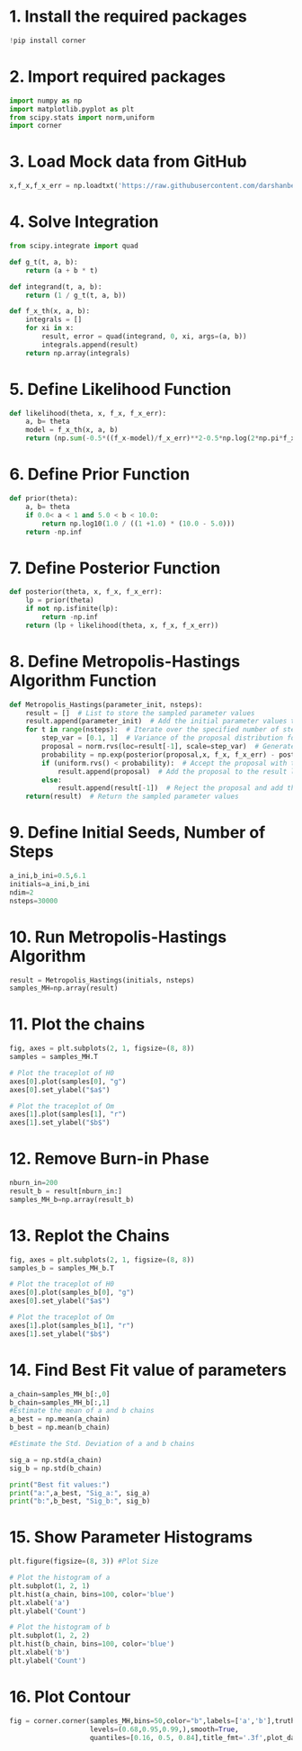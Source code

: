 # 1. Install the required packages

```python
!pip install corner
```
# 2. Import required packages

```python
import numpy as np
import matplotlib.pyplot as plt
from scipy.stats import norm,uniform
import corner
```

# 3. Load Mock data from GitHub

```python
x,f_x,f_x_err = np.loadtxt('https://raw.githubusercontent.com/darshanbeniwal/Astrophy_Py_STACUP_BDU_CUTN_IUCAA_2023/main/Text_files_Datasets/mock_data_2.txt', unpack=True)
```


# 4. Solve Integration

```python
from scipy.integrate import quad

def g_t(t, a, b):
    return (a + b * t)

def integrand(t, a, b):
    return (1 / g_t(t, a, b))

def f_x_th(x, a, b):
    integrals = []
    for xi in x:
        result, error = quad(integrand, 0, xi, args=(a, b))
        integrals.append(result)
    return np.array(integrals)
```

# 5. Define Likelihood Function

```python
def likelihood(theta, x, f_x, f_x_err):
    a, b= theta
    model = f_x_th(x, a, b)
    return (np.sum(-0.5*((f_x-model)/f_x_err)**2-0.5*np.log(2*np.pi*f_x_err**2)))
```
# 6. Define Prior Function

```python
def prior(theta):
    a, b= theta
    if 0.0< a < 1 and 5.0 < b < 10.0:
        return np.log10(1.0 / ((1 +1.0) * (10.0 - 5.0)))
    return -np.inf
```
# 7. Define Posterior Function

```python
def posterior(theta, x, f_x, f_x_err):
    lp = prior(theta)
    if not np.isfinite(lp):
        return -np.inf
    return (lp + likelihood(theta, x, f_x, f_x_err))
```
# 8. Define Metropolis-Hastings Algorithm Function

```python
def Metropolis_Hastings(parameter_init, nsteps):
    result = []  # List to store the sampled parameter values
    result.append(parameter_init)  # Add the initial parameter values to the result list
    for t in range(nsteps):  # Iterate over the specified number of steps
        step_var = [0.1, 1]  # Variance of the proposal distribution for each parameter
        proposal = norm.rvs(loc=result[-1], scale=step_var)  # Generate a proposal parameter value from a normal distribution
        probability = np.exp(posterior(proposal,x, f_x, f_x_err) - posterior(result[-1],x, f_x, f_x_err))  # Calculate the acceptance probability
        if (uniform.rvs() < probability):  # Accept the proposal with the acceptance probability
            result.append(proposal)  # Add the proposal to the result list
        else:
            result.append(result[-1])  # Reject the proposal and add the previous parameter value to the result list
    return(result)  # Return the sampled parameter values
```
# 9. Define Initial Seeds, Number of Steps

```python
a_ini,b_ini=0.5,6.1
initials=a_ini,b_ini
ndim=2
nsteps=30000
```
# 10. Run Metropolis-Hastings Algorithm

```python
result = Metropolis_Hastings(initials, nsteps)
samples_MH=np.array(result)
```
# 11. Plot the chains

```python
fig, axes = plt.subplots(2, 1, figsize=(8, 8))
samples = samples_MH.T

# Plot the traceplot of H0
axes[0].plot(samples[0], "g")
axes[0].set_ylabel("$a$")

# Plot the traceplot of Om
axes[1].plot(samples[1], "r")
axes[1].set_ylabel("$b$")
```
# 12. Remove Burn-in Phase

```python
nburn_in=200
result_b = result[nburn_in:]
samples_MH_b=np.array(result_b)
```
# 13. Replot the Chains

```python
fig, axes = plt.subplots(2, 1, figsize=(8, 8))
samples_b = samples_MH_b.T

# Plot the traceplot of H0
axes[0].plot(samples_b[0], "g")
axes[0].set_ylabel("$a$")

# Plot the traceplot of Om
axes[1].plot(samples_b[1], "r")
axes[1].set_ylabel("$b$")
```
# 14. Find Best Fit value of parameters

```python
a_chain=samples_MH_b[:,0]
b_chain=samples_MH_b[:,1]
#Estimate the mean of a and b chains
a_best = np.mean(a_chain)
b_best = np.mean(b_chain)

#Estimate the Std. Deviation of a and b chains

sig_a = np.std(a_chain)
sig_b = np.std(b_chain)

print("Best fit values:")
print("a:",a_best, "Sig_a:", sig_a)
print("b:",b_best, "Sig_b:", sig_b)

```
# 15. Show Parameter Histograms

```python
plt.figure(figsize=(8, 3)) #Plot Size

# Plot the histogram of a
plt.subplot(1, 2, 1)
plt.hist(a_chain, bins=100, color='blue')
plt.xlabel('a')
plt.ylabel('Count')

# Plot the histogram of b
plt.subplot(1, 2, 2)
plt.hist(b_chain, bins=100, color='blue')
plt.xlabel('b')
plt.ylabel('Count')
```
# 16. Plot Contour

```python
fig = corner.corner(samples_MH,bins=50,color="b",labels=['a','b'],truths=[a_best,b_best],fill_contours=True,
                    levels=(0.68,0.95,0.99,),smooth=True,
                    quantiles=[0.16, 0.5, 0.84],title_fmt='.3f',plot_datapoints=False,show_titles=True)

```
